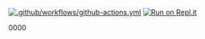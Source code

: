 [![.github/workflows/github-actions.yml](https://github.com/lebarsfa/Test/workflows/.github/workflows/github-actions.yml/badge.svg)](https://github.com/lebarsfa/Test/actions)
[![Run on Repl.it](https://repl.it/badge/github/lebarsfa/Test)](https://repl.it/github/lebarsfa/Test)

0000
